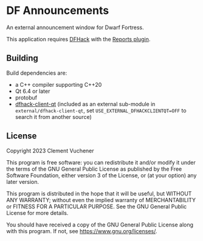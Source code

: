 DF Announcements
================

An external announcement window for Dwarf Fortress.

This application requires [DFHack](https://github.com/DFHack/dfhack) with the [Reports plugin](https://github.com/cvuchener/dfhack-plugin-reports).

Building
--------

Build dependencies are:

 - a C++ compiler supporting C++20
 - Qt 6.4 or later
 - protobuf
 - [dfhack-client-qt](https://github.com/cvuchener/dfhack-client-qt) (included as an external sub-module in `external/dfhack-client-qt`, set `USE_EXTERNAL_DFHACKCLIENTQT=OFF` to search it from another source)

License
-------

Copyright 2023 Clement Vuchener

This program is free software: you can redistribute it and/or modify it under the terms of the GNU General Public License as published by the Free Software Foundation, either version 3 of the License, or (at your option) any later version.

This program is distributed in the hope that it will be useful, but WITHOUT ANY WARRANTY; without even the implied warranty of MERCHANTABILITY or FITNESS FOR A PARTICULAR PURPOSE.  See the GNU General Public License for more details.

You should have received a copy of the GNU General Public License along with this program.  If not, see <https://www.gnu.org/licenses/>.


